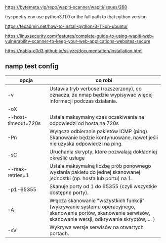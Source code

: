 https://bytemeta.vip/repo/wapiti-scanner/wapiti/issues/268

try: poetry env use python3.11.0 or the full path to that python version

https://tecadmin.net/how-to-install-python-3-11-on-ubuntu/

https://linuxsecurity.com/features/complete-guide-to-using-wapiti-web-vulnerability-scanner-to-keep-your-web-applications-websites-secure

https://nabla-c0d3.github.io/sslyze/documentation/installation.html

## namp test config

| opcja               | co robi                                                                                                                                                        |
| ------------------- | -------------------------------------------------------------------------------------------------------------------------------------------------------------- |
| -v                  | Ustawia tryb verbose (rozszerzony), co oznacza, że ​​nmap będzie wypisywać więcej informacji podczas działania.                                                |
| -oX <filename>      |                                                                                                                                                                |
| --host-timeout=720s | Ustala maksymalny czas oczekiwania na odpowiedzi od hosta na 720s                                                                                              |
| -Pn                 | Wyłącza odbieranie pakietów ICMP (ping). Skanowanie będzie kontynuowane, nawet jeśli nie uzyska odpowiedzi na ping.                                            |
| -sC                 | Uruchania skrypty, które pozwalają dokładniej określić usługe                                                                                                  |
| --max-retries=1     | Ustala maksymalną liczbę prób ponownego wysłania pakietu do jednej skanowanej jednostki (np. hosta lub portu) na 1.                                            |
| -p1-65355           | Skanuje porty od 1 do 65355 (czyli wszystkie dostępne porty).                                                                                                  |
| -A                  | Włącza skanowanie "wszystkich funkcji" (wykrywanie systemu operacyjnego, skanowanie portów, skanowanie serwisów, skanowanie wersji, odkrywanie skryptów, ... ) |
| -sV                 | Wykrywa wersje serwisów na otwartych portach.                                                                                                                  |
